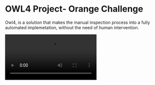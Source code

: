 
# OWL4 Project- Orange Challenge

Owl4, is a solution that makes the manual inspection process into a fully automated implemetation, without the need of human intervention.

![Project Demo](./Demo.mp4)

